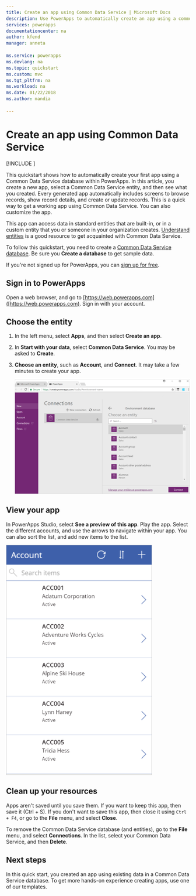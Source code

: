 ```yaml
---
title: Create an app using Common Data Service | Microsoft Docs
description: Use PowerApps to automatically create an app using a common data service (CDS) database to add, update, or delete records
services: powerapps
documentationcenter: na
author: kfend
manager: anneta

ms.service: powerapps
ms.devlang: na
ms.topic: quickstart
ms.custom: mvc
ms.tgt_pltfrm: na
ms.workload: na
ms.date: 01/22/2018
ms.author: mandia

---
```

# Create an app using Common Data Service

[!INCLUDE [](../../includes/new-version.md)]

This quickstart shows how to automatically create your first app using a Common Data Service database within PowerApps. In this article, you create a new app, select a Common Data Service entity, and then see what you created. Every generated app automatically includes screens to browse records, show record details, and create or update records. This is a quick way to get a working app using Common Data Service. You can also customize the app. 

This app can access data in standard entities that are built-in, or in a custom entity that you or someone in your organization creates. [Understand entities](data-platform-intro.md) is a good resource to get acquainted with Common Data Service. 

To follow this quickstart, you need to create a [Common Data Service database](create-database.md). Be sure you **Create a database** to get sample data.

If you're not signed up for PowerApps, you can [sign up for free](https://web.powerapps.com/signup?redirect=marketing&email=).

## Sign in to PowerApps

Open a web browser, and go to [https://web.powerapps.com]([https://web.powerapps.com). Sign in with your account.

## Choose the entity

1. In the left menu, select **Apps**, and then select **Create an app**.

2. In **Start with your data**, select **Common Data Service**. You may be asked to **Create**.
 
3. **Choose an entity**, such as **Account**, and **Connect**. It may take a few minutes to create your app.

    ![Select the Account entity](./media/data-platform-create-app/cds-choose-entity-connect.png)

## View your app   
In PowerApps Studio, select **See a preview of this app**. Play the app. Select the different accounts, and use the arrows to navigate within your app. You can also sort the list, and add new items to the list.

![Preview your app](./media/data-platform-create-app/cds-database-app.png)

## Clean up your resources
Apps aren't saved until you save them. If you want to keep this app, then save it (Ctrl + S). If you don't want to save this app, then close it using `Ctrl + F4`, or go to the **File** menu, and select **Close**. 

To remove the Common Data Service database (and entities), go to the **File** menu, and select **Connections**. In the list, select your Common Data Service, and then **Delete**.

## Next steps
In this quick start, you created an app using existing data in a Common Data Service database. To get more hands-on experience creating apps, use one of our templates.
